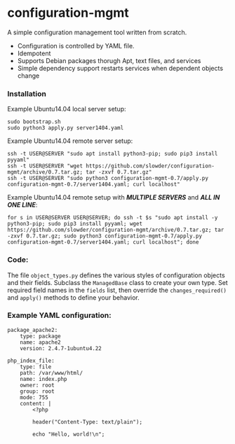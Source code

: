 # configuration-mgmt

A simple configuration management tool written from scratch.

* Configuration is controlled by YAML file.
* Idempotent
* Supports Debian packages thorugh Apt, text files, and services
* Simple dependency support restarts services when dependent objects change

### Installation
Example Ubuntu14.04 local server setup:
```
sudo bootstrap.sh
sudo python3 apply.py server1404.yaml
```
Example Ubuntu14.04 remote server setup:
```
ssh -t USER@SERVER "sudo apt install python3-pip; sudo pip3 install pyyaml"
ssh -t USER@SERVER "wget https://github.com/slowder/configuration-mgmt/archive/0.7.tar.gz; tar -zxvf 0.7.tar.gz"
ssh -t USER@SERVER "sudo python3 configuration-mgmt-0.7/apply.py configuration-mgmt-0.7/server1404.yaml; curl localhost"
```
Example Ubuntu14.04 remote setup with _**MULTIPLE SERVERS**_ and _**ALL IN ONE LINE**_:
```
for s in USER@SERVER USER@SERVER; do ssh -t $s "sudo apt install -y python3-pip; sudo pip3 install pyyaml; wget https://github.com/slowder/configuration-mgmt/archive/0.7.tar.gz; tar -zxvf 0.7.tar.gz; sudo python3 configuration-mgmt-0.7/apply.py configuration-mgmt-0.7/server1404.yaml; curl localhost"; done
```


### Code:
The file `object_types.py` defines the various styles of configuration objects and their fields. Subclass the `ManagedBase` class to create your own type. Set required field names in the `fields` list, then override the `changes_required()` and `apply()` methods to define your behavior.

### Example YAML configuration:
```
package_apache2:
    type: package
    name: apache2
    version: 2.4.7-1ubuntu4.22

php_index_file:
    type: file
    path: /var/www/html/
    name: index.php
    owner: root
    group: root
    mode: 755
    content: |
        <?php

        header("Content-Type: text/plain");

        echo "Hello, world!\n";

```
